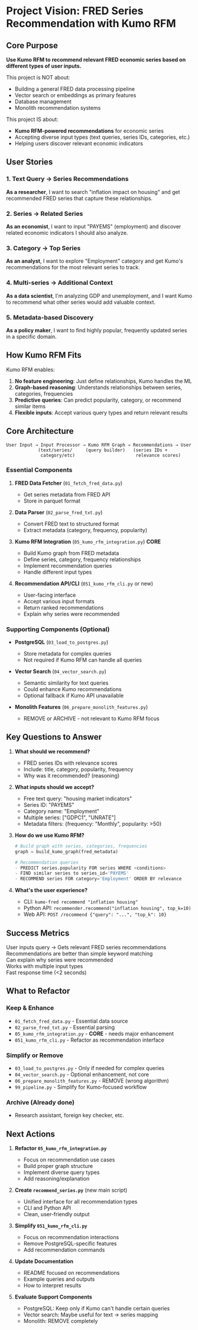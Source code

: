 # Project Vision: FRED Series Recommendation with Kumo RFM

## Core Purpose

**Use Kumo RFM to recommend relevant FRED economic series based on different types of user inputs.**

This project is NOT about:
- Building a general FRED data processing pipeline
- Vector search or embeddings as primary features
- Database management
- Monolith recommendation systems

This project IS about:
- **Kumo RFM-powered recommendations** for economic series
- Accepting diverse input types (text queries, series IDs, categories, etc.)
- Helping users discover relevant economic indicators

## User Stories

### 1. Text Query → Series Recommendations
**As a researcher**, I want to search "inflation impact on housing" and get recommended FRED series that capture these relationships.

### 2. Series → Related Series
**As an economist**, I want to input "PAYEMS" (employment) and discover related economic indicators I should also analyze.

### 3. Category → Top Series
**As an analyst**, I want to explore "Employment" category and get Kumo's recommendations for the most relevant series to track.

### 4. Multi-series → Additional Context
**As a data scientist**, I'm analyzing GDP and unemployment, and I want Kumo to recommend what other series would add valuable context.

### 5. Metadata-based Discovery
**As a policy maker**, I want to find highly popular, frequently updated series in a specific domain.

## How Kumo RFM Fits

Kumo RFM enables:
1. **No feature engineering**: Just define relationships, Kumo handles the ML
2. **Graph-based reasoning**: Understands relationships between series, categories, frequencies
3. **Predictive queries**: Can predict popularity, category, or recommend similar items
4. **Flexible inputs**: Accept various query types and return relevant results

## Core Architecture

```
User Input → Input Processor → Kumo RFM Graph → Recommendations → User
            (text/series/     (query builder)   (series IDs +
             category/etc)                       relevance scores)
```

### Essential Components

1. **FRED Data Fetcher** (`01_fetch_fred_data.py`)
   - Get series metadata from FRED API
   - Store in parquet format

2. **Data Parser** (`02_parse_fred_txt.py`)
   - Convert FRED text to structured format
   - Extract metadata (category, frequency, popularity)

3. **Kumo RFM Integration** (`05_kumo_rfm_integration.py`)  **CORE**
   - Build Kumo graph from FRED metadata
   - Define series, category, frequency relationships
   - Implement recommendation queries
   - Handle different input types

4. **Recommendation API/CLI** (`051_kumo_rfm_cli.py` or new)
   - User-facing interface
   - Accept various input formats
   - Return ranked recommendations
   - Explain why series were recommended

### Supporting Components (Optional)

- **PostgreSQL** (`03_load_to_postgres.py`)
  - Store metadata for complex queries
  - Not required if Kumo RFM can handle all queries

- **Vector Search** (`04_vector_search.py`)
  - Semantic similarity for text queries
  - Could enhance Kumo recommendations
  - Optional fallback if Kumo API unavailable

- **Monolith Features** (`06_prepare_monolith_features.py`)
  - REMOVE or ARCHIVE - not relevant to Kumo RFM focus

## Key Questions to Answer

1. **What should we recommend?**
   - FRED series IDs with relevance scores
   - Include: title, category, popularity, frequency
   - Why was it recommended? (reasoning)

2. **What inputs should we accept?**
   - Free text query: "housing market indicators"
   - Series ID: "PAYEMS"
   - Category name: "Employment"
   - Multiple series: ["GDPC1", "UNRATE"]
   - Metadata filters: {frequency: "Monthly", popularity: >50}

3. **How do we use Kumo RFM?**
   ```python
   # Build graph with series, categories, frequencies
   graph = build_kumo_graph(fred_metadata)
   
   # Recommendation queries
   - PREDICT series.popularity FOR series WHERE <conditions>
   - FIND similar series to series_id='PAYEMS'
   - RECOMMEND series FOR category='Employment' ORDER BY relevance
   ```

4. **What's the user experience?**
   - CLI: `kumo-fred recommend "inflation housing"`
   - Python API: `recommender.recommend("inflation housing", top_k=10)`
   - Web API: `POST /recommend {"query": "...", "top_k": 10}`

## Success Metrics

 User inputs query → Gets relevant FRED series recommendations  
 Recommendations are better than simple keyword matching  
 Can explain why series were recommended  
 Works with multiple input types  
 Fast response time (<2 seconds)  

## What to Refactor

### Keep & Enhance
-  `01_fetch_fred_data.py` - Essential data source
-  `02_parse_fred_txt.py` - Essential parsing
-  `05_kumo_rfm_integration.py` - **CORE** - needs major enhancement
-  `051_kumo_rfm_cli.py` - Refactor as recommendation interface

### Simplify or Remove
-  `03_load_to_postgres.py` - Only if needed for complex queries
-  `04_vector_search.py` - Optional enhancement, not core
-  `06_prepare_monolith_features.py` - REMOVE (wrong algorithm)
-  `99_pipeline.py` - Simplify for Kumo-focused workflow

### Archive (Already done)
-  Research assistant, foreign key checker, etc.

## Next Actions

1. **Refactor `05_kumo_rfm_integration.py`**
   - Focus on recommendation use cases
   - Build proper graph structure
   - Implement diverse query types
   - Add reasoning/explanation

2. **Create `recommend_series.py`** (new main script)
   - Unified interface for all recommendation types
   - CLI and Python API
   - Clean, user-friendly output

3. **Simplify `051_kumo_rfm_cli.py`**
   - Focus on recommendation interactions
   - Remove PostgreSQL-specific features
   - Add recommendation commands

4. **Update Documentation**
   - README focused on recommendations
   - Example queries and outputs
   - How to interpret results

5. **Evaluate Support Components**
   - PostgreSQL: Keep only if Kumo can't handle certain queries
   - Vector search: Maybe useful for text → series mapping
   - Monolith: REMOVE completely
